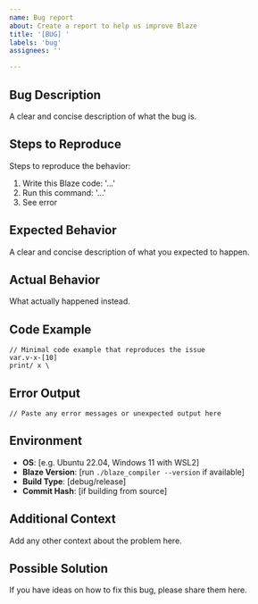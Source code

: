```yaml
---
name: Bug report
about: Create a report to help us improve Blaze
title: '[BUG] '
labels: 'bug'
assignees: ''

---
```


## Bug Description
A clear and concise description of what the bug is.

## Steps to Reproduce
Steps to reproduce the behavior:
1. Write this Blaze code: '...'
2. Run this command: '...'
3. See error

## Expected Behavior
A clear and concise description of what you expected to happen.

## Actual Behavior
What actually happened instead.

## Code Example
```blaze
// Minimal code example that reproduces the issue
var.v-x-[10]
print/ x \
```

## Error Output
```
// Paste any error messages or unexpected output here
```

## Environment
- **OS**: [e.g. Ubuntu 22.04, Windows 11 with WSL2]
- **Blaze Version**: [run `./blaze_compiler --version` if available]
- **Build Type**: [debug/release]
- **Commit Hash**: [if building from source]

## Additional Context
Add any other context about the problem here.

## Possible Solution
If you have ideas on how to fix this bug, please share them here.